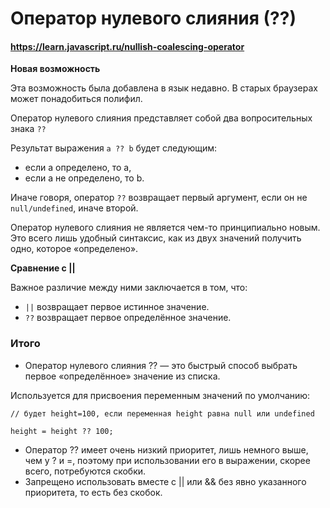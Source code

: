 # Оператор нулевого слияния (??)

#### https://learn.javascript.ru/nullish-coalescing-operator

**Новая возможность**

Эта возможность была добавлена в язык недавно. В старых браузерах может понадобиться полифил.

Оператор нулевого слияния представляет собой два вопросительных знака `??`

Результат выражения `a ?? b` будет следующим:

- если a определено, то a,
- если a не определено, то b.

Иначе говоря, оператор `??` возвращает первый аргумент, если он не `null/undefined`, иначе второй.

Оператор нулевого слияния не является чем-то принципиально новым. Это всего лишь удобный синтаксис, как из двух значений
получить одно, которое «определено».

**Сравнение с ||**

Важное различие между ними заключается в том, что:

- `||` возвращает первое истинное значение.
- `??` возвращает первое определённое значение.

### Итого

- Оператор нулевого слияния ?? — это быстрый способ выбрать первое «определённое» значение из списка.

Используется для присвоения переменным значений по умолчанию:

`// будет height=100, если переменная height равна null или undefined`

`height = height ?? 100;`

- Оператор ?? имеет очень низкий приоритет, лишь немного выше, чем у ? и =, поэтому при использовании его в выражении,
  скорее всего, потребуются скобки.
- Запрещено использовать вместе с || или && без явно указанного приоритета, то есть без скобок.